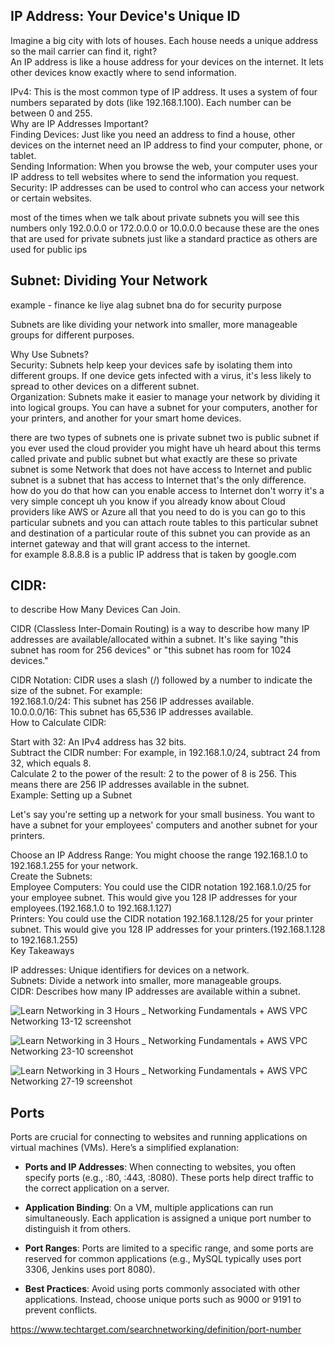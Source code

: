 ## IP Address: Your Device's Unique ID

Imagine a big city with lots of houses. Each house needs a unique address so the mail carrier can find it, right? <br />
An IP address is like a house address for your devices on the internet. It lets other devices know exactly where to send information.<br />

IPv4: This is the most common type of IP address. It uses a system of four numbers separated by dots (like 192.168.1.100). Each number can be between 0 and 255.<br />
Why are IP Addresses Important?<br />
Finding Devices: Just like you need an address to find a house, other devices on the internet need an IP address to find your computer, phone, or tablet.<br />
Sending Information: When you browse the web, your computer uses your IP address to tell websites where to send the information you request.<br />
Security: IP addresses can be used to control who can access your network or certain websites.<br />

most of the times when we talk about private subnets you will see this numbers only 192.0.0.0 or 172.0.0.0 or 10.0.0.0  because these are the ones that are used for private subnets just like a standard practice as others are used for public ips

## Subnet: Dividing Your Network <br />

example - finance ke liye alag subnet bna do for security purpose <br />

Subnets are like dividing your network into smaller, more manageable groups for different purposes.<br />

Why Use Subnets?<br />
Security: Subnets help keep your devices safe by isolating them into different groups. If one device gets infected with a virus, it's less likely to spread to other devices on a different subnet.<br />
Organization: Subnets make it easier to manage your network by dividing it into logical groups. You can have a subnet for your computers, another for your printers, and another for your smart home devices.<br />

there are two types of subnets one is private subnet two is public subnet if you ever used the cloud provider you might have uh heard about this terms called private and public subnet but what exactly are these so private subnet is some Network that does not have access to Internet and public subnet is a subnet that has access to Internet that's the only difference. how do you do that how can you enable access to Internet don't worry it's a very simple concept uh you know if you already know about Cloud providers like AWS or Azure all that you need to do is you can go to this particular subnets and you can attach route tables to this particular subnet and destination of a particular route of this subnet you can provide as an internet gateway and that will grant access to the internet.<br />
for example 8.8.8.8 is a public IP address that is taken by google.com

## CIDR:<br />

to describe How Many Devices Can Join.<br />

CIDR (Classless Inter-Domain Routing) is a way to describe how many IP addresses are available/allocated within a subnet. It's like saying "this subnet has room for 256 devices" or "this subnet has room for 1024 devices."<br />

CIDR Notation: CIDR uses a slash (/) followed by a number to indicate the size of the subnet. For example:<br />
192.168.1.0/24: This subnet has 256 IP addresses available.<br />
10.0.0.0/16: This subnet has 65,536 IP addresses available.<br />
How to Calculate CIDR:<br />

Start with 32: An IPv4 address has 32 bits.<br />
Subtract the CIDR number: For example, in 192.168.1.0/24, subtract 24 from 32, which equals 8.<br />
Calculate 2 to the power of the result: 2 to the power of 8 is 256. This means there are 256 IP addresses available in the subnet.<br />
Example: Setting up a Subnet<br />

Let's say you're setting up a network for your small business. You want to have a subnet for your employees' computers and another subnet for your printers.<br />

Choose an IP Address Range: You might choose the range 192.168.1.0 to 192.168.1.255 for your network.<br />
Create the Subnets:<br />
Employee Computers: You could use the CIDR notation 192.168.1.0/25 for your employee subnet. This would give you 128 IP addresses for your employees.(192.168.1.0 to 192.168.1.127) <br />
Printers: You could use the CIDR notation 192.168.1.128/25 for your printer subnet. This would give you 128 IP addresses for your printers.(192.168.1.128 to 192.168.1.255) <br />
Key Takeaways<br />

IP addresses: Unique identifiers for devices on a network.<br />
Subnets: Divide a network into smaller, more manageable groups.<br />
CIDR: Describes how many IP addresses are available within a subnet.<br />

![Learn Networking in 3 Hours _ Networking Fundamentals + AWS VPC Networking 13-12 screenshot](https://github.com/HimanshuMishra123/Networking/assets/164254902/55450f83-0e42-4953-8ec9-78c56168bda0)

![Learn Networking in 3 Hours _ Networking Fundamentals + AWS VPC Networking 23-10 screenshot](https://github.com/HimanshuMishra123/Networking/assets/164254902/655f6783-e7ef-44c1-ad85-376f643f937c)

![Learn Networking in 3 Hours _ Networking Fundamentals + AWS VPC Networking 27-19 screenshot](https://github.com/HimanshuMishra123/Networking/assets/164254902/3d37f243-14cc-4440-a0b6-0114b0978a8b)

## Ports

Ports are crucial for connecting to websites and running applications on virtual machines (VMs). Here’s a simplified explanation:

- **Ports and IP Addresses**: When connecting to websites, you often specify ports (e.g., :80, :443, :8080). These ports help direct traffic to the correct application on a server.
  
- **Application Binding**: On a VM, multiple applications can run simultaneously. Each application is assigned a unique port number to distinguish it from others.

- **Port Ranges**: Ports are limited to a specific range, and some ports are reserved for common applications (e.g., MySQL typically uses port 3306, Jenkins uses port 8080).

- **Best Practices**: Avoid using ports commonly associated with other applications. Instead, choose unique ports such as 9000 or 9191 to prevent conflicts.


https://www.techtarget.com/searchnetworking/definition/port-number

